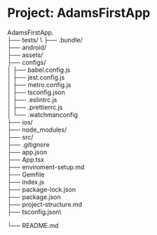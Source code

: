 # Project: AdamsFirstApp

AdamsFirstApp.\
├── tests/ \ 
├── .bundle/\
├── android/\
├── assets/\
├── configs/\
│   ├── babel.config.js\
│   ├── jest.config.js\
│   ├── metro.config.js\
│   ├── tsconfig.json\
│   ├── .eslintrc.js\
│   ├── .prettierrc.js\
│   └── .watchmanconfig\
├── ios/\
├── node_modules/\
├── src/\
├── .gitignore\
├── app.json\
├── App.tsx\
├── enviroment-setup.md\
├── Gemfile\
├── index.js\
├── package-lock.json\
├── package.json\
├── project-structure.md\
├── tsconfig.json\

└── README.md


